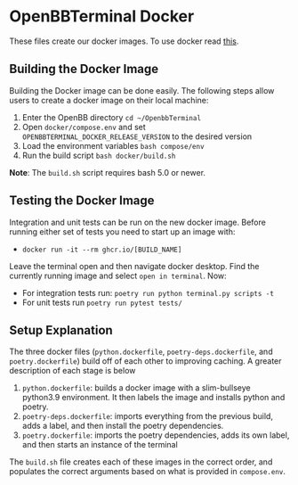 # OpenBBTerminal Docker

These files create our docker images. To use docker read [this](openbb_terminal/DOCKER_README.md).

## Building the Docker Image

Building the Docker image can be done easily. The following steps allow users to create a docker
image on their local machine:

1. Enter the OpenBB directory `cd ~/OpenbbTerminal`
1. Open `docker/compose.env` and set `OPENBBTERMINAL_DOCKER_RELEASE_VERSION` to the desired version
1. Load the environment variables `bash compose/env`
1. Run the build script `bash docker/build.sh` 

**Note**: The `build.sh` script requires bash 5.0 or newer.

## Testing the Docker Image

Integration and unit tests can be run on the new docker image. Before running either set of tests
you need to start up an image with:

- `docker run -it --rm ghcr.io/[BUILD_NAME]`

Leave the terminal open and then navigate docker desktop. Find the currently running image and
select `open in terminal`. Now:

- For integration tests run: `poetry run python terminal.py scripts -t`
- For unit tests run `poetry run pytest tests/`

## Setup Explanation

The three docker files (`python.dockerfile`, `poetry-deps.dockerfile`, and `poetry.dockerfile`)
build off of each other to improving caching. A greater description of each stage is below

1. `python.dockerfile`: builds a docker image with a slim-bullseye python3.9 environment. It then
    labels the image and installs python and poetry.
2. `poetry-deps.dockerfile`: imports everything from the previous build, adds a label, and then
    install the poetry dependencies.
3. `poetry.dockerfile`: imports the poetry dependencies, adds its own label, and then starts an
    instance of the terminal

The `build.sh` file creates each of these images in the correct order, and populates the correct
arguments based on what is provided in `compose.env`.
